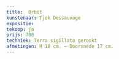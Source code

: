```yaml
---
title:  Orbit
kunstenaar: Tjok Dessauvage
expositie:
tekoop: ja
prijs: 700
techniek: Terra sigillata gerookt
afmetingen: H 18 cm. – Doorsnede 17 cm.
---
```

